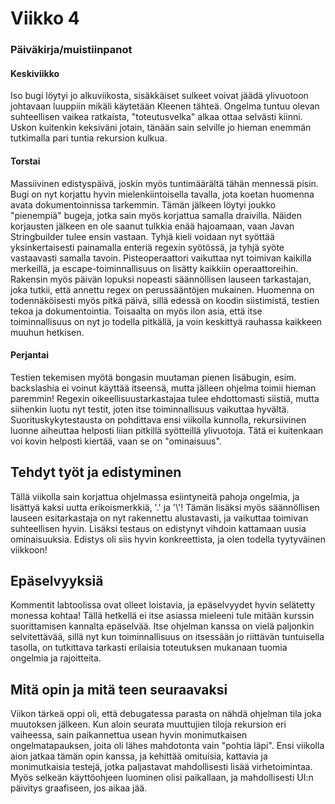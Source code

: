 # Viikko 4

### Päiväkirja/muistiinpanot

#### Keskiviikko

Iso bugi löytyi jo alkuviikosta, sisäkkäiset sulkeet voivat jäädä ylivuotoon johtavaan luuppiin mikäli käytetään Kleenen tähteä.
Ongelma tuntuu olevan suhteellisen vaikea ratkaista, "toteutusvelka" alkaa ottaa selvästi kiinni.
Uskon kuitenkin keksiväni jotain, tänään sain selville jo hieman enemmän tutkimalla pari tuntia rekursion kulkua.

#### Torstai

Massiivinen edistyspäivä, joskin myös tuntimäärältä tähän mennessä pisin. Bugi on nyt korjattu hyvin mielenkiintoisella tavalla,
jota koetan huomenna avata dokumentoinnissa tarkemmin. Tämän jälkeen löytyi joukko "pienempiä" bugeja, jotka sain myös korjattua samalla draivilla.
Näiden korjausten jälkeen en ole saanut tulkkia enää hajoamaan, vaan Javan Stringbuilder tulee ensin vastaan. Tyhjä kieli voidaan nyt syöttää yksinkertaisesti painamalla enteriä regexin syötössä,
ja tyhjä syöte vastaavasti samalla tavoin. Pisteoperaattori vaikuttaa nyt toimivan kaikilla merkeillä, ja escape-toiminnallisuus on lisätty kaikkiin
operaattoreihin. Rakensin myös päivän lopuksi nopeasti säännöllisen lauseen tarkastajan, joka tutkii, että annettu regex on perussääntöjen mukainen.
Huomenna on todennäköisesti myös pitkä päivä, sillä edessä on koodin siistimistä, testien tekoa ja dokumentointia. Toisaalta on myös ilon asia,
että itse toiminnallisuus on nyt jo todella pitkällä, ja voin keskittyä rauhassa kaikkeen muuhun hetkisen.

#### Perjantai

Testien tekemisen myötä bongasin muutaman pienen lisäbugin, esim. backslashia ei voinut käyttää itseensä, mutta jälleen ohjelma toimii hieman paremmin!
Regexin oikeellisuustarkastajaa tulee ehdottomasti siistiä, mutta siihenkin luotu nyt testit, joten itse toiminnallisuus vaikuttaa hyvältä.
Suorituskykytestausta on pohdittava ensi viikolla kunnolla, rekursiivinen luonne aiheuttaa helposti liian pitkillä syötteillä ylivuotoja.
Tätä ei kuitenkaan voi kovin helposti kiertää, vaan se on "ominaisuus".

## Tehdyt työt ja edistyminen

Tällä viikolla sain korjattua ohjelmassa esiintyneitä pahoja ongelmia, ja lisättyä kaksi uutta erikoismerkkiä, '.' ja '\\'!
Tämän lisäksi myös säännöllisen lauseen esitarkastaja on nyt rakennettu alustavasti, ja vaikuttaa toimivan suhteellisen hyvin.
Lisäksi testaus on edistynyt vihdoin kattamaan uusia ominaisuuksia.
Edistys oli siis hyvin konkreettista, ja olen todella tyytyväinen viikkoon!

## Epäselvyyksiä

Kommentit labtoolissa ovat olleet loistavia, ja epäselvyydet hyvin selätetty monessa kohtaa!
Tällä hetkellä ei itse asiassa mieleeni tule mitään kurssin suorittamisen kannalta epäselvää.
Itse ohjelman kanssa on vielä paljonkin selvitettävää, sillä nyt kun toiminnallisuus on itsessään jo riittävän tuntuisella tasolla,
on tutkittava tarkasti erilaisia toteutuksen mukanaan tuomia ongelmia ja rajoitteita.

## Mitä opin ja mitä teen seuraavaksi

Viikon tärkeä oppi oli, että debugatessa parasta on nähdä ohjelman tila joka muutoksen jälkeen. Kun aloin seurata muuttujien tiloja rekursion eri vaiheessa,
sain paikannettua usean hyvin monimutkaisen ongelmatapauksen, joita oli lähes mahdotonta vain "pohtia läpi". Ensi viikolla aion jatkaa tämän opin kanssa,
ja kehittää omituisia, kattavia ja monimutkaisia testejä, jotka paljastavat mahdollisesti lisää virhetoimintaa. Myös selkeän käyttöohjeen luominen olisi paikallaan,
ja mahdollisesti UI:n päivitys graafiseen, jos aikaa jää.

